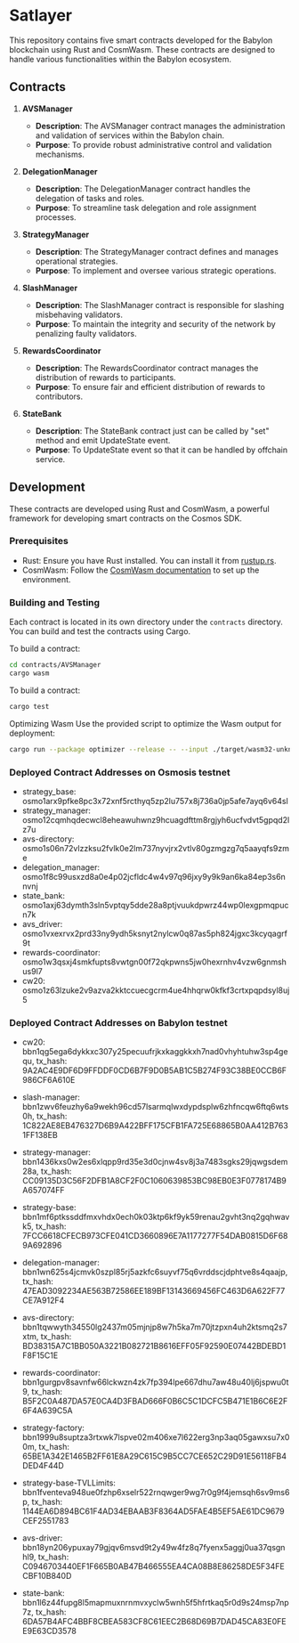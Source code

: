 # Satlayer

This repository contains five smart contracts developed for the Babylon blockchain using Rust and CosmWasm. These contracts are designed to handle various functionalities within the Babylon ecosystem.

## Contracts

1. **AVSManager**

   - **Description**: The AVSManager contract manages the administration and validation of services within the Babylon chain.
   - **Purpose**: To provide robust administrative control and validation mechanisms.

2. **DelegationManager**

   - **Description**: The DelegationManager contract handles the delegation of tasks and roles.
   - **Purpose**: To streamline task delegation and role assignment processes.

3. **StrategyManager**

   - **Description**: The StrategyManager contract defines and manages operational strategies.
   - **Purpose**: To implement and oversee various strategic operations.

4. **SlashManager**

   - **Description**: The SlashManager contract is responsible for slashing misbehaving validators.
   - **Purpose**: To maintain the integrity and security of the network by penalizing faulty validators.

5. **RewardsCoordinator**

   - **Description**: The RewardsCoordinator contract manages the distribution of rewards to participants.
   - **Purpose**: To ensure fair and efficient distribution of rewards to contributors.

6. **StateBank**
   - **Description**: The StateBank contract just can be called by "set" method and emit UpdateState event.
   - **Purpose**: To UpdateState event so that it can be handled by offchain service.

## Development

These contracts are developed using Rust and CosmWasm, a powerful framework for developing smart contracts on the Cosmos SDK.

### Prerequisites

- Rust: Ensure you have Rust installed. You can install it from [rustup.rs](https://rustup.rs).
- CosmWasm: Follow the [CosmWasm documentation](https://docs.cosmwasm.com) to set up the environment.

### Building and Testing

Each contract is located in its own directory under the `contracts` directory. You can build and test the contracts using Cargo.

To build a contract:

```sh
cd contracts/AVSManager
cargo wasm
```

To build a contract:

```sh
cargo test
```

Optimizing Wasm
Use the provided script to optimize the Wasm output for deployment:

```sh
cargo run --package optimizer --release -- --input ./target/wasm32-unknown-unknown/release/avsmanager_contract.wasm --output ./target/wasm32-unknown-unknown/release/avsmanager_contract_optimized.wasm
```

### Deployed Contract Addresses on Osmosis testnet

- strategy_base: osmo1arx9pfke8pc3x72xnf5rcthyq5zp2lu757x8j736a0jp5afe7ayq6v64sl
- strategy_manager: osmo12cqmhqdecwcl8eheawuhwnz9hcuagdfttm8rgjyh6ucfvdvt5gpqd2lz7u
- avs-directory: osmo1s06n72vlzzksu2fvlk0e2lm737nyvjrx2vtlv80gzmgzg7q5aayqfs9zme
- delegation_manager: osmo1f8c99usxzd8a0e4p02jcfldc4w4v97q96jxy9y9k9an6ka84ep3s6nnvnj
- state_bank: osmo1axj63dymth3sln5vptqy5dde28a8ptjvuukdpwrz44wp0lexgpmqpucn7k
- avs_driver: osmo1vxexrvx2prd33ny9ydh5ksnyt2nylcw0q87as5ph824jgxc3kcyqagrf9t
- rewards-coordinator: osmo1w3qsxj4smkfupts8vwtgn00f72qkpwns5jw0hexrnhv4vzw6gnmshus9l7
- cw20: osmo1z63lzuke2v9azva2kktccuecgcrm4ue4hhqrw0kfkf3crtxpqpdsyl8uj5

### Deployed Contract Addresses on Babylon testnet

- cw20: bbn1qg5ega6dykkxc307y25pecuufrjkxkaggkkxh7nad0vhyhtuhw3sp4gequ, tx_hash: 9A2AC4E9DF6D9FFDDF0CD6B7F9D0B5AB1C5B274F93C38BE0CCB6F986CF6A610E

- slash-manager: bbn1zwv6feuzhy6a9wekh96cd57lsarmqlwxdypdsplw6zhfncqw6ftq6wts0h, tx_hash: 1C822AE8EB476327D6B9A422BFF175CFB1FA725E68865B0AA412B7631FF138EB

- strategy-manager: bbn1436kxs0w2es6xlqpp9rd35e3d0cjnw4sv8j3a7483sgks29jqwgsdem28a, tx_hash: CC09135D3C56F2DFB1A8CF2F0C1060639853BC98EB0E3F0778174B9A657074FF

- strategy-base: bbn1mf6ptkssddfmxvhdx0ech0k03ktp6kf9yk59renau2gvht3nq2gqhwavk5, tx_hash: 7FCC6618CFECB973CFE041CD3660896E7A1177277F54DAB0815D6F689A692896

- delegation-manager: bbn1wn625s4jcmvk0szpl85rj5azkfc6suyvf75q6vrddscjdphtve8s4qaajp, tx_hash: 47EAD3092234AE563B72586EE189BF13143669456FC463D6A622F77CE7A912F4

- avs-directory: bbn1tqwwyth34550lg2437m05mjnjp8w7h5ka7m70jtzpxn4uh2ktsmq2s7xtm, tx_hash: BD38315A7C1BB050A3221B082721B8616EFF05F92590E07442BDEBD1F8F15C1E

- rewards-coordinator: bbn1gurgpv8savnfw66lckwzn4zk7fp394lpe667dhu7aw48u40lj6jspwu0t9, tx_hash: B5F2C0A487DA57E0CA4D3FBAD666F0B6C5C1DCFC5B471E1B6C6E2F6F4A639C5A

- strategy-factory: bbn1999u8suptza3rtxwk7lspve02m406xe7l622erg3np3aq05gawxsu7x00m, tx_hash: 65BE1A342E1465B2FF61E8A29C615C9B5CC7CE652C29D91E56118FB4DED4F44D

- strategy-base-TVLLimits: bbn1fventeva948ue0fzhp6xselr522rnqwger9wg7r0g9f4jemsqh6sv9ms6p, tx_hash: 1144EA6D894BC61F4AD34EBAAB3F8364AD5FAE4B5EF5AE61DC9679CEF2551783

- avs-driver: bbn18yn206ypuxay79gjqv6msvd9t2y49w4fz8q7fyenx5aggj0ua37qsgnhl9, tx_hash:
C0946703440EF1F665B0AB47B466555EA4CA08B8E86258DE5F34FECBF10B840D

- state-bank: bbn1l6z44fupg8l5mapmuxnrnmvxyclw5wnh5f5hfrtkaq5r0d9s24msp7np7z, tx_hash:
6DA57B4AFC4BBF8CBEA583CF8C61EEC2B68D69B7DAD45CA83E0FEE9E63CD3578